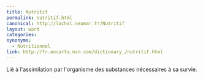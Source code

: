 ```yaml
---
title: Nutritif
permalink: nutritif.html
canonical: http://lachal.neamar.fr/Nutritif
layout: word
categories:
synonyms:
  - Nutritionnel
link: http://fr.encarta.msn.com/dictionary_/nutritif.html
---
```


Lié à l'assimilation par l'organisme des substances nécessaires à sa survie.

